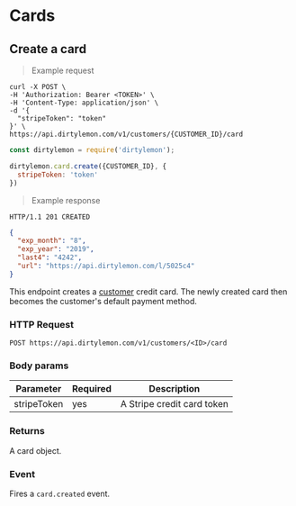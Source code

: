 # Cards

## Create a card

> Example request

```shell
curl -X POST \
-H 'Authorization: Bearer <TOKEN>' \
-H 'Content-Type: application/json' \
-d '{
  "stripeToken": "token"
}' \
https://api.dirtylemon.com/v1/customers/{CUSTOMER_ID}/card
```

```javascript
const dirtylemon = require('dirtylemon');

dirtylemon.card.create({CUSTOMER_ID}, {
  stripeToken: 'token'
})
```

> Example response

```http
HTTP/1.1 201 CREATED
```

```json
{
  "exp_month": "8",
  "exp_year": "2019",
  "last4": "4242",
  "url": "https://api.dirtylemon.com/l/5025c4"
}
```

This endpoint creates a [customer](#customers) credit card. The newly created card then becomes the customer's default payment method.

### HTTP Request

`POST https://api.dirtylemon.com/v1/customers/<ID>/card`

### Body params

| Parameter | Required | Description |
| --------- | -------- | ------------|
| stripeToken | yes | A Stripe credit card token |

### Returns

A card object.


### Event

Fires a `card.created` event.
